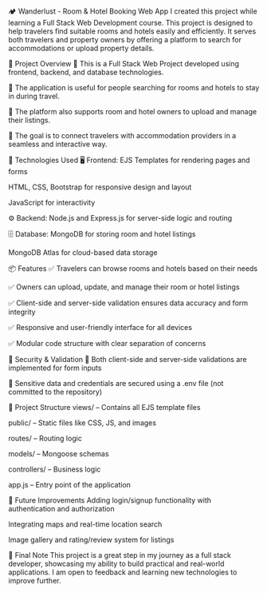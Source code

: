 
🏕️ Wanderlust - Room & Hotel Booking Web App
I created this project while learning a Full Stack Web Development course. This project is designed to help travelers find suitable rooms and hotels easily and efficiently. It serves both travelers and property owners by offering a platform to search for accommodations or upload property details.

📌 Project Overview
🔹 This is a Full Stack Web Project developed using frontend, backend, and database technologies.

🔹 The application is useful for people searching for rooms and hotels to stay in during travel.

🔹 The platform also supports room and hotel owners to upload and manage their listings.

🔹 The goal is to connect travelers with accommodation providers in a seamless and interactive way.

🧰 Technologies Used
🖥️ Frontend:
EJS Templates for rendering pages and forms

HTML, CSS, Bootstrap for responsive design and layout

JavaScript for interactivity

⚙️ Backend:
Node.js and Express.js for server-side logic and routing

🗄️ Database:
MongoDB for storing room and hotel listings

MongoDB Atlas for cloud-based data storage

📦 Features
✅ Travelers can browse rooms and hotels based on their needs

✅ Owners can upload, update, and manage their room or hotel listings

✅ Client-side and server-side validation ensures data accuracy and form integrity

✅ Responsive and user-friendly interface for all devices

✅ Modular code structure with clear separation of concerns

🔐 Security & Validation
🔸 Both client-side and server-side validations are implemented for form inputs

🔸 Sensitive data and credentials are secured using a .env file (not committed to the repository)

📁 Project Structure
views/ – Contains all EJS template files

public/ – Static files like CSS, JS, and images

routes/ – Routing logic

models/ – Mongoose schemas

controllers/ – Business logic

app.js – Entry point of the application

🚀 Future Improvements
Adding login/signup functionality with authentication and authorization

Integrating maps and real-time location search

Image gallery and rating/review system for listings

💬 Final Note
This project is a great step in my journey as a full stack developer, showcasing my ability to build practical and real-world applications. I am open to feedback and learning new technologies to improve further.
